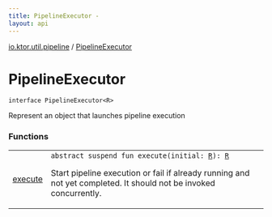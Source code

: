 ```yaml
---
title: PipelineExecutor - 
layout: api
---
```


<div class='api-docs-breadcrumbs'><a href="../index.html">io.ktor.util.pipeline</a> / <a href="./index.html">PipelineExecutor</a></div>

# PipelineExecutor

<div class="signature"><code><span class="keyword">interface </span><span class="identifier">PipelineExecutor</span><span class="symbol">&lt;</span><span class="identifier">R</span><span class="symbol">&gt;</span></code></div>

Represent an object that launches pipeline execution

### Functions

<table class="api-docs-table">
<tbody>
<tr>
<td markdown="1">

<a href="execute.html">execute</a>


</td>
<td markdown="1">
<div class="signature"><code><span class="keyword">abstract</span> <span class="keyword">suspend</span> <span class="keyword">fun </span><span class="identifier">execute</span><span class="symbol">(</span><span class="parameterName" id="io.ktor.util.pipeline.PipelineExecutor$execute(io.ktor.util.pipeline.PipelineExecutor.R)/initial">initial</span><span class="symbol">:</span>&nbsp;<a href="index.html#R"><span class="identifier">R</span></a><span class="symbol">)</span><span class="symbol">: </span><a href="index.html#R"><span class="identifier">R</span></a></code></div>

Start pipeline execution or fail if already running and not yet completed.
It should not be invoked concurrently.


</td>
</tr>
</tbody>
</table>

